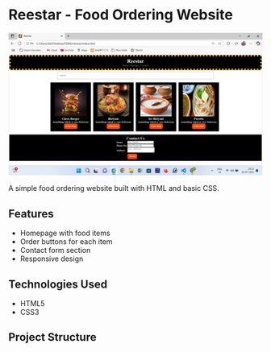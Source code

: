 # Reestar - Food Ordering Website

![Reestar Screenshot](/screenshot.png)

A simple food ordering website built with HTML and basic CSS.

## Features

- Homepage with food items
- Order buttons for each item
- Contact form section
- Responsive design

## Technologies Used

- HTML5
- CSS3

## Project Structure

